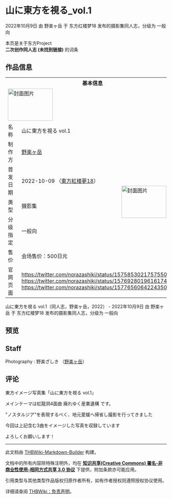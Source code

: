 # 山に東方を視る_vol.1

<!-- source html: G:\repos\THBWiki-Markdown-Builder\THBWikiMarkdown\Temp\main\e\eb\ns0%3A%E5%B1%B1%E3%81%AB%E6%9D%B1%E6%96%B9%E3%82%92%E8%A6%96%E3%82%8B_vol%2E1.html -->

2022年10月9日 由 野楽ヶ岳 于 东方红楼梦18 发布的摄影集同人志，分级为 一般向

本页是关于东方Project  
 **二次创作同人志 (未找到链接)** 的词条
## 作品信息

<table><tbody><tr><th colspan="3">基本信息</th></tr><tr><td class="cover-artwork-mobile" colspan="2"><a href="./文件-山に東方を視る_vol.1封面.jpg.md" class="image" title="封面图片"><img alt="封面图片" src="https://upload.thwiki.cc/thumb/d/d0/%E5%B1%B1%E3%81%AB%E6%9D%B1%E6%96%B9%E3%82%92%E8%A6%96%E3%82%8B_vol.1%E5%B0%81%E9%9D%A2.jpg/140px-%E5%B1%B1%E3%81%AB%E6%9D%B1%E6%96%B9%E3%82%92%E8%A6%96%E3%82%8B_vol.1%E5%B0%81%E9%9D%A2.jpg" decoding="async" loading="lazy" width="140" height="100" srcset="https://upload.thwiki.cc/thumb/d/d0/%E5%B1%B1%E3%81%AB%E6%9D%B1%E6%96%B9%E3%82%92%E8%A6%96%E3%82%8B_vol.1%E5%B0%81%E9%9D%A2.jpg/210px-%E5%B1%B1%E3%81%AB%E6%9D%B1%E6%96%B9%E3%82%92%E8%A6%96%E3%82%8B_vol.1%E5%B0%81%E9%9D%A2.jpg 1.5x, https://upload.thwiki.cc/thumb/d/d0/%E5%B1%B1%E3%81%AB%E6%9D%B1%E6%96%B9%E3%82%92%E8%A6%96%E3%82%8B_vol.1%E5%B0%81%E9%9D%A2.jpg/280px-%E5%B1%B1%E3%81%AB%E6%9D%B1%E6%96%B9%E3%82%92%E8%A6%96%E3%82%8B_vol.1%E5%B0%81%E9%9D%A2.jpg 2x" data-file-width="4096" data-file-height="2930"></a></td>
</tr><tr><td class="label">名称</td><td colspan="2"> 山に東方を視る vol.1 </td></tr><tr><td class="label">制作方</td><td><a href="./野楽ヶ岳.md" title="野楽ヶ岳">野楽ヶ岳</a></td><td class="cover-artwork" rowspan="5" style="min-width:140px;"><a href="./文件-山に東方を視る_vol.1封面.jpg.md" class="image" title="封面图片"><img alt="封面图片" src="https://upload.thwiki.cc/thumb/d/d0/%E5%B1%B1%E3%81%AB%E6%9D%B1%E6%96%B9%E3%82%92%E8%A6%96%E3%82%8B_vol.1%E5%B0%81%E9%9D%A2.jpg/140px-%E5%B1%B1%E3%81%AB%E6%9D%B1%E6%96%B9%E3%82%92%E8%A6%96%E3%82%8B_vol.1%E5%B0%81%E9%9D%A2.jpg" decoding="async" loading="lazy" width="140" height="100" srcset="https://upload.thwiki.cc/thumb/d/d0/%E5%B1%B1%E3%81%AB%E6%9D%B1%E6%96%B9%E3%82%92%E8%A6%96%E3%82%8B_vol.1%E5%B0%81%E9%9D%A2.jpg/210px-%E5%B1%B1%E3%81%AB%E6%9D%B1%E6%96%B9%E3%82%92%E8%A6%96%E3%82%8B_vol.1%E5%B0%81%E9%9D%A2.jpg 1.5x, https://upload.thwiki.cc/thumb/d/d0/%E5%B1%B1%E3%81%AB%E6%9D%B1%E6%96%B9%E3%82%92%E8%A6%96%E3%82%8B_vol.1%E5%B0%81%E9%9D%A2.jpg/280px-%E5%B1%B1%E3%81%AB%E6%9D%B1%E6%96%B9%E3%82%92%E8%A6%96%E3%82%8B_vol.1%E5%B0%81%E9%9D%A2.jpg 2x" data-file-width="4096" data-file-height="2930"></a></td>
</tr><tr><td class="label">首发日期</td><td>2022-10-09&#160;（<a href="/展会作品列表?e=%E4%B8%9C%E6%96%B9%E7%BA%A2%E6%A5%BC%E6%A2%A6%2318">東方紅楼夢18</a>）</td></tr><tr><td class="label">类型</td><td>摄影集</td></tr><tr><td class="label">分级指定</td><td>一般向</td></tr><tr><td class="label">售价</td><td>会场售价：500日元</td></tr>
<tr><td class="label">官网页面</td><td colspan="2"><a rel="nofollow" class="external free" href="https://twitter.com/norazashiki/status/1575853021757550593">https://twitter.com/norazashiki/status/1575853021757550593</a><br><a rel="nofollow" class="external free" href="https://twitter.com/norazashiki/status/1576928019616174081">https://twitter.com/norazashiki/status/1576928019616174081</a><br><a rel="nofollow" class="external free" href="https://twitter.com/norazashiki/status/1577656064224350210">https://twitter.com/norazashiki/status/1577656064224350210</a></td></tr></tbody></table>

山に東方を視る vol.1（同人志，野楽ヶ岳，2022） - 2022年10月9日 由 野楽ヶ岳 于 东方红楼梦18 发布的摄影集同人志，分级为 一般向
## 预览
## Staff
Photography
: 野楽ざしき （[野楽ヶ岳](./野楽ヶ岳.md)）

## 评论

  
東方イメージ写真集「山に東方を視る vol.1」  

メインテーマは虹龍洞4面曲 廃れゆく産業遺構 です。  

"ノスタルジア"を表現するべく、地元愛媛へ帰省し撮影を行ってきました  

今回は上記含む3曲をイメージした写真を収録しています  

よろしくお願いします！
  


  
  

  





---

此文档由 [THBWiki-Markdown-Builder](https://github.com/Delsin-Yu/THBWiki-Markdown-Builder) 构建。

文档中的所有内容除特殊注明外，均在 [**知识共享(Creative Commons) 署名-非商业性使用-相同方式共享 3.0 协议**](https://creativecommons.org/licenses/by-sa/3.0/deed.zh-hans) 下提供，附加条款亦可能应用。

引用类型与其他类型作品版权归原作者所有，如有作者授权则遵照授权协议使用。

详细请查阅 [THBWiki：免责声明](https://thbwiki.cc/THBWiki:%E5%85%8D%E8%B4%A3%E5%A3%B0%E6%98%8E)。


